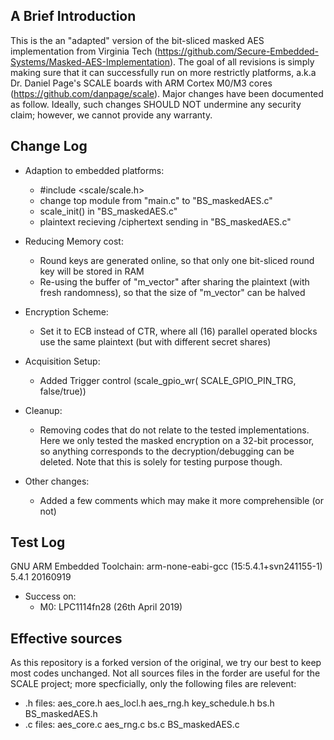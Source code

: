 
A Brief Introduction
-------------
This is the an "adapted" version of the bit-sliced masked AES implementation from Virginia Tech (https://github.com/Secure-Embedded-Systems/Masked-AES-Implementation). The goal of all revisions is simply making sure that it can successfully run on more restrictly platforms, a.k.a Dr. Daniel Page's SCALE boards with ARM Cortex M0/M3 cores (https://github.com/danpage/scale). Major changes have been documented as follow. Ideally, such changes SHOULD NOT undermine any security claim; however, we cannot provide any warranty.


Change Log
--------
* Adaption to embedded platforms:
	- #include <scale/scale.h>
	- change top module from "main.c" to "BS_maskedAES.c"
	- scale_init() in "BS_maskedAES.c"
	- plaintext recieving /ciphertext sending in "BS_maskedAES.c" 

* Reducing Memory cost:
	- Round keys are generated online, so that only one bit-sliced round key will be stored in RAM 
	- Re-using the buffer of "m_vector" after sharing the plaintext (with fresh randomness), so that the size of "m_vector" can be halved


* Encryption Scheme:
	- Set it to ECB instead of CTR, where all (16) parallel operated blocks use the same plaintext (but with different secret shares) 

* Acquisition Setup:
	- Added Trigger control (scale_gpio_wr( SCALE_GPIO_PIN_TRG, false/true)) 

* Cleanup:
	- Removing codes that do not relate to the tested implementations. Here we only tested the masked encryption on a 32-bit processor, so anything corresponds to the decryption/debugging can be deleted. Note that this is solely for testing purpose though. 

* Other changes:
	- Added a few comments which may make it more comprehensible (or not)


Test Log
--------
GNU ARM Embedded Toolchain:  arm-none-eabi-gcc (15:5.4.1+svn241155-1) 5.4.1 20160919
* Success on:
	- M0:	LPC1114fn28	(26th April 2019)


Effective sources
--------
As this repository is a forked version of the original, we try our best to keep most codes unchanged. Not all sources files in the forder are useful for the SCALE project; more specficially, only the following files are relevent:
- .h files: aes_core.h aes_locl.h aes_rng.h key_schedule.h bs.h BS_maskedAES.h
- .c files: aes_core.c aes_rng.c bs.c BS_maskedAES.c


